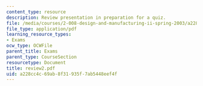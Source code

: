 ```yaml
---
content_type: resource
description: Review presentation in preparation for a quiz.
file: /media/courses/2-008-design-and-manufacturing-ii-spring-2003/a228cc4c69ab8f31935f7ab5448eef4f_review2.pdf
file_type: application/pdf
learning_resource_types:
- Exams
ocw_type: OCWFile
parent_title: Exams
parent_type: CourseSection
resourcetype: Document
title: review2.pdf
uid: a228cc4c-69ab-8f31-935f-7ab5448eef4f
---
```

